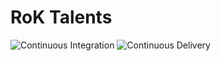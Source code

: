 # RoK Talents

![Continuous Integration](https://github.com/sho-87/rok-talents/workflows/CI/badge.svg) ![Continuous Delivery](https://github.com/sho-87/rok-talents/workflows/CD/badge.svg)
